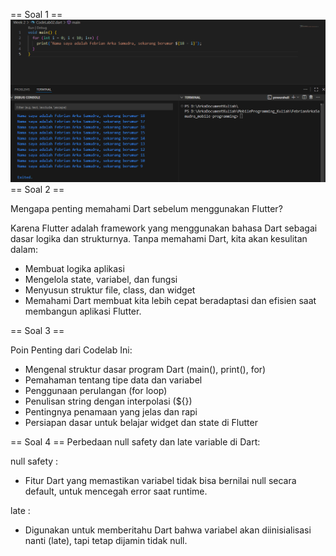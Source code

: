 == Soal 1 ==
![alt text](CodeLab02.png)
== Soal 2 ==

Mengapa penting memahami Dart sebelum menggunakan Flutter?

Karena Flutter adalah framework yang menggunakan bahasa Dart sebagai dasar logika dan strukturnya. Tanpa memahami Dart, kita akan kesulitan dalam:
- Membuat logika aplikasi
- Mengelola state, variabel, dan fungsi
- Menyusun struktur file, class, dan widget
- Memahami Dart membuat kita lebih cepat beradaptasi dan efisien saat membangun aplikasi Flutter.

== Soal 3 ==

Poin Penting dari Codelab Ini:

- Mengenal struktur dasar program Dart (main(), print(), for)
- Pemahaman tentang tipe data dan variabel
- Penggunaan perulangan (for loop)
- Penulisan string dengan interpolasi (${})
- Pentingnya penamaan yang jelas dan rapi
- Persiapan dasar untuk belajar widget dan state di Flutter

== Soal 4 ==
Perbedaan null safety dan late variable di Dart:

null safety :
- Fitur Dart yang memastikan variabel tidak bisa bernilai null secara default, untuk mencegah error saat runtime.

late :
- Digunakan untuk memberitahu Dart bahwa variabel akan diinisialisasi nanti (late), tapi tetap dijamin tidak null.